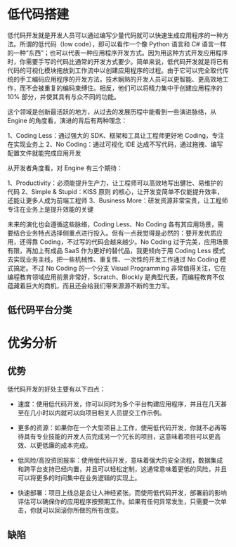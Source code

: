 # 低代码搭建

低代码开发就是开发人员可以通过编写少量代码就可以快速生成应用程序的一种方法。所谓的低代码（low code），即可以看作一个像 Python 语言和 C# 语言一样的一种“东西”；也可以代表一种应用程序开发方式。因为用这种方式开发应用程序时，你需要手写的代码比通常的开发方式要少。简单来说，低代码开发就是将已有代码的可视化模块拖放到工作流中以创建应用程序的过程。由于它可以完全取代传统的手工编码应用程序的开发方法，技术娴熟的开发人员可以更智能、更高效地工作，而不会被重复的编码束缚住。相反，他们可以将精力集中于创建应用程序的 10% 部分，并使其具有与众不同的功能。

这个领域是创新最活跃的地方，从过去的发展历程中能看到一些演进脉络，从 Engine 的角度看，演进的背后有两种理念：

1、Coding Less：通过强大的 SDK、框架和工具让工程师更好地 Coding，专注在实现业务上
2、No Coding：通过可视化 IDE 达成不写代码，通过拖拽、编写配置文件就能完成应用开发

从开发者角度看，对 Engine 有三个期待：

1、Productivity：必须能提升生产力，让工程师可以高效地写出健壮、易维护的代码
2、Simple & Stupid：KISS 原则 的核心，让开发变简单不仅能提升效率，还能让更多人成为前端工程师
3、Business More：研发资源非常宝贵，让工程师专注在业务上是提升效能的关键

未来的演化也会遵循这些脉络，Coding Less、No Coding 各有其应用场景，需要结合业务特点选择侧重点进行投入。但有一点我觉得是必然的：要开发优质应用，还得靠 Coding，不过写的代码会越来越少。No Coding 过于完美，应用场景有限，再加上有成品 SaaS 作为更好的替代品，我更倾向于用 Coding Less 模式去实现业务主线，把一些机械性、重复性、一次性的开发工作通过 No Coding 模式搞定。不过 No Coding 的一个分支 Visual Programming 非常值得关注，它在编程教育领域应用前景非常好，Scratch、Blockly 是典型代表，而编程教育不仅蕴藏着巨大的商机，而且还会给我们带来源源不断的生力军。

## 低代码平台分类

# 优劣分析

## 优势

低代码开发的好处主要有以下四点：

- 速度：使用低代码开发，你可以同时为多个平台构建应用程序，并且在几天甚至在几小时以内就可以向项目相关人员提交工作示例。

- 更多的资源：如果你在一个大型项目上工作，使用低代码开发，你就不必再等待具有专业技能的开发人员完成另一个冗长的项目，这意味着项目可以更高效、以更低廉的成本完成。

- 低风险/高投资回报率：使用低代码开发，意味着强大的安全流程，数据集成和跨平台支持已经内置，并且可以轻松定制，这通常意味着更低的风险，并且可以将更多的时间集中在业务逻辑的实现上。

- 快速部署：项目上线总是会让人神经紧张。而使用低代码开发，部署前的影响评估可以确保你的应用程序按预期工作。如果有任何异常发生，只需要一次单击，你就可以回滚你所做的所有改变。

## 缺陷

